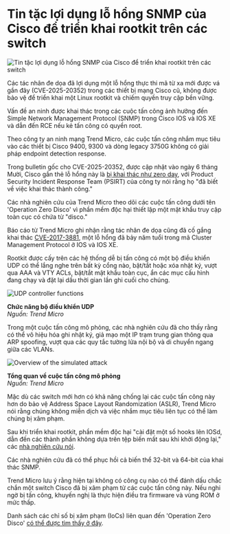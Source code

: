 # Tin tặc lợi dụng lỗ hổng SNMP của Cisco để triển khai rootkit trên các switch

![Tin tặc lợi dụng lỗ hổng SNMP của Cisco để triển khai rootkit trên các switch](https://www.bleepstatic.com/content/hl-images/2025/03/04/Cisco_headpic.jpg)

Các tác nhân đe dọa đã lợi dụng một lỗ hổng thực thi mã từ xa mới được vá gần đây (CVE-2025-20352) trong các thiết bị mạng Cisco cũ, không được bảo vệ để triển khai một Linux rootkit và chiếm quyền truy cập bền vững.

Vấn đề an ninh được khai thác trong các cuộc tấn công ảnh hưởng đến Simple Network Management Protocol (SNMP) trong Cisco IOS và IOS XE và dẫn đến RCE nếu kẻ tấn công có quyền root.

Theo công ty an ninh mạng Trend Micro, các cuộc tấn công nhắm mục tiêu vào các thiết bị Cisco 9400, 9300 và dòng legacy 3750G không có giải pháp endpoint detection response.

Trong bulletin gốc cho CVE-2025-20352, được cập nhật vào ngày 6 tháng Mười, Cisco gắn thẻ lỗ hổng này là [bị khai thác như zero day](https://www.bleepingcomputer.com/news/security/cisco-warns-of-ios-zero-day-vulnerability-exploited-in-attacks/), với Product Security Incident Response Team (PSIRT) của công ty nói rằng họ "đã biết về việc khai thác thành công."

Các nhà nghiên cứu của Trend Micro theo dõi các cuộc tấn công dưới tên 'Operation Zero Disco' vì phần mềm độc hại thiết lập một mật khẩu truy cập toàn cục có chứa từ "disco."

Báo cáo từ Trend Micro ghi nhận rằng tác nhân đe dọa cũng đã cố gắng khai thác [CVE-2017-3881](https://www.bleepingcomputer.com/news/security/ciscos-investigation-into-vault-7-leak-uncovers-0-day-affecting-318-products/), một lỗ hổng đã bảy năm tuổi trong mã Cluster Management Protocol ở IOS và IOS XE.

Rootkit được cấy trên các hệ thống dễ bị tấn công có một bộ điều khiển UDP có thể lắng nghe trên bất kỳ cổng nào, bật/tắt hoặc xóa nhật ký, vượt qua AAA và VTY ACLs, bật/tắt mật khẩu toàn cục, ẩn các mục cấu hình đang chạy và đặt lại dấu thời gian lần ghi cuối cho chúng.

![UDP controller functions](https://www.bleepstatic.com/images/news/u/1220909/2025/October/udpcontroller.jpg)

**Chức năng bộ điều khiển UDP**  
_Nguồn: Trend Micro_

Trong một cuộc tấn công mô phỏng, các nhà nghiên cứu đã cho thấy rằng có thể vô hiệu hóa ghi nhật ký, giả mạo một IP trạm trung gian thông qua ARP spoofing, vượt qua các quy tắc tường lửa nội bộ và di chuyển ngang giữa các VLANs.

![Overview of the simulated attack](https://www.bleepstatic.com/images/news/u/1220909/2025/October/overview(1).jpg)

**Tổng quan về cuộc tấn công mô phỏng**  
_Nguồn: Trend Micro_

Mặc dù các switch mới hơn có khả năng chống lại các cuộc tấn công này hơn do bảo vệ Address Space Layout Randomization (ASLR), Trend Micro nói rằng chúng không miễn dịch và việc nhắm mục tiêu liên tục có thể làm chúng bị xâm phạm.

Sau khi triển khai rootkit, phần mềm độc hại "cài đặt một số hooks lên IOSd, dẫn đến các thành phần không dựa trên tệp biến mất sau khi khởi động lại," các [nhà nghiên cứu nói](http://www.trendmicro.com/en%5Fus/research/25/j/operation-zero-disco-cisco-snmp-vulnerability-exploit.html).

Các nhà nghiên cứu đã có thể phục hồi cả biến thể 32-bit và 64-bit của khai thác SNMP.

Trend Micro lưu ý rằng hiện tại không có công cụ nào có thể đánh dấu chắc chắn một switch Cisco đã bị xâm phạm từ các cuộc tấn công này. Nếu nghi ngờ bị tấn công, khuyến nghị là thực hiện điều tra firmware và vùng ROM ở mức thấp.

Danh sách các chỉ số bị xâm phạm (IoCs) liên quan đến 'Operation Zero Disco' [có thể được tìm thấy ở đây](https://documents.trendmicro.com/images/uploads/Operation%20Zero%20Disco%20IoCs-wpV04Mt.txt).